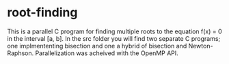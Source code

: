 # root-finding
This is a parallel C program for finding multiple roots to the equation f(x) = 0 in the interval [a, b].
In the src folder you will find two separate C programs; one implmententing bisection and one a hybrid
of bisection and Newton-Raphson. Parallelization was acheived with the OpenMP API.
